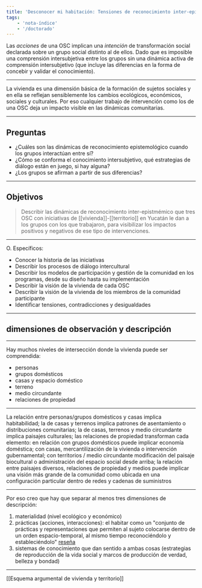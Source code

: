 ```yaml
---
title: 'Desconocer mi habitación: Tensiones de reconocimiento inter-epistémico en las prácticas de intervención de OSC con proyectos de vivienda en Yucatán'
tags: 
    - 'nota-índice'
    - '/doctorado'
---
```

Las *acciones* de una OSC implican una *intención* de transformación social declarada sobre un grupo social distinto al de ellos. Dado que es imposible una comprensión intersubjetiva entre los grupos sin una dinámica activa de comprensión intersubjetivo (que incluye las diferencias en la forma de concebir y validar el conocimiento).

---

La vivienda es una dimensión básica de la formación de sujetos sociales y en ella se reflejan sensiblemente los cambios ecológicos, económicos, sociales y culturales. Por eso cualquier trabajo de intervención como los de una OSC deja un impacto visible en las dinámicas comunitarias.

---

## Preguntas

- ¿Cuáles son las dinámicas de reconocimiento epistemológico cuando los grupos interactúan entre sí?
- ¿Cómo se conforma el conocimiento intersubjetivo, qué estrategias de diálogo están en juego, si hay alguna?
- ¿Los grupos se afirman a partir de sus diferencias?

---

## Objetivos

>Describir las dinámicas de reconocimiento inter-epistmémico que tres OSC con iniciativas de [[vivienda]]-[[territorio]] en Yucatán le dan a los grupos con los que trabajaron, para visibilizar los impactos positivos y negativos de ese tipo de intervenciones.

---

O. Específicos:

- Conocer la historia de las iniciativas
- Describir los procesos de diálogo intercultural
- Describir los modelos de participación y gestión de la comunidad en los programas, desde su diseño hasta su implementación
- Describir la visión de la vivienda de cada OSC
- Describir la visión de la vivienda de los miembros de la comunidad participante
- Identificar tensiones, contradicciones y desigualdades

---

## dimensiones de observación y descripción

---

Hay muchos niveles de intersección donde la vivienda puede ser comprendida:

- personas
- grupos domésticos
- casas y espacio doméstico
- terreno
- medio circundante
- relaciones de propiedad

---

La relación entre personas/grupos domésticos y casas implica habitabilidad; la de casas y terrenos implica patrones de asentamiento o distribuciones comunitarias; la de casas, terrenos y medio circundante implica paisajes culturales; las relaciones de propiedad transforman cada elemento: en relación con grupos domésticos puede implicar economía doméstica; con casas, mercantilización de la vivienda o intervención gubernamental; con territorios / medio circundante modificación del paisaje biocultural o administración del espacio social desde arriba; la relación entre paisajes diversos, relaciones de propiedad y medios puede implicar una visión más grande de la comunidad como ubicada en una configuración particular dentro de redes y cadenas de suministros

---

Por eso creo que hay que separar al menos tres dimensiones de descripción:

1. materialidad (nivel ecológico y económico)
2. prácticas (acciones, interacciones): el habitar como un "conjunto de prácticas y representaciones que permiten al sujeto colocarse dentro de un orden espacio-temporal, al mismo tiempo reconociéndolo y estableciéndolo" [reseña](http://www.scielo.org.mx/scielo.php?script=sci_arttext&pid=S0187-01732014000300008)
3. sistemas de conocimiento que dan sentido a ambas cosas (estrategias de reproducción de la vida social y marcos de producción de verdad, belleza y bondad)

---

[[Esquema argumental de vivienda y territorio]]